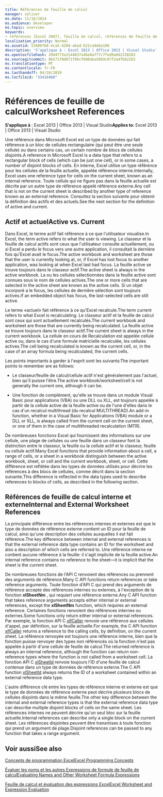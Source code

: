 ```yaml
---
title: Références de feuille de calcul
manager: soliver
ms.date: 11/16/2014
ms.audience: Developer
ms.topic: overview
keywords:
- références [Excel 2007], feuille de calcul, références de feuille de calcul [Excel 2007], références de feuille de calcul externes [Excel 2007], feuille de calcul active [Excel 2007], feuille de calcul active [Excel 2007], références de feuille de calcul interne [Excel 2007]
localization_priority: Normal
ms.assetid: 53406fb8-4ca5-4204-a6ad-b21ca9e6a100
description: 'S’applique à : Excel 2013 | Office 2013 | Visual Studio'
ms.openlocfilehash: 2944f73a3144837a4be8aff7c7fed9a8d2158203
ms.sourcegitcommit: 8657170d071f9bcf680aba50b9c07f2a4fb82283
ms.translationtype: MT
ms.contentlocale: fr-FR
ms.lasthandoff: 04/28/2019
ms.locfileid: "33416460"
---
```

# <a name="worksheet-references"></a><span data-ttu-id="6e344-104">Références de feuille de calcul</span><span class="sxs-lookup"><span data-stu-id="6e344-104">Worksheet References</span></span>

 <span data-ttu-id="6e344-105">**S’applique à** : Excel 2013 | Office 2013 | Visual Studio</span><span class="sxs-lookup"><span data-stu-id="6e344-105">**Applies to**: Excel 2013 | Office 2013 | Visual Studio</span></span> 
  
<span data-ttu-id="6e344-106">Une référence dans Microsoft Excel est un type de données qui fait référence à un bloc de cellules rectangulaire (qui peut être une seule cellule) ou dans certains cas, un certain nombre de blocs de cellules disjoints.</span><span class="sxs-lookup"><span data-stu-id="6e344-106">A reference in Microsoft Excel is a data type that refers to a rectangular block of cells (which can be just one cell), or in some cases, a number of disjoint blocks of cells.</span></span> <span data-ttu-id="6e344-107">En interne, Excel utilise un type référence pour les cellules de la feuille actuelle, appelée référence interne.</span><span class="sxs-lookup"><span data-stu-id="6e344-107">Internally, Excel uses one reference type for cells on the current sheet, known as an internal reference.</span></span> <span data-ttu-id="6e344-108">Toute cellule qui ne figure pas dans la feuille actuelle est décrite par un autre type de référence appelé référence externe.</span><span class="sxs-lookup"><span data-stu-id="6e344-108">Any cell that is not on the current sheet is described by another type of reference known as an external reference.</span></span> <span data-ttu-id="6e344-109">Consultez la section suivante pour obtenir la définition des actifs et des actuels.</span><span class="sxs-lookup"><span data-stu-id="6e344-109">See the next section for the definition of active and current.</span></span>
  
## <a name="active-vs-current"></a><span data-ttu-id="6e344-110">Actif et actuel</span><span class="sxs-lookup"><span data-stu-id="6e344-110">Active vs. Current</span></span>

<span data-ttu-id="6e344-111">Dans Excel, le terme actif fait référence à ce que l'utilisateur visualise.</span><span class="sxs-lookup"><span data-stu-id="6e344-111">In Excel, the term active refers to what the user is viewing.</span></span> <span data-ttu-id="6e344-112">Le classeur et la feuille de calcul actifs sont ceux que l'utilisateur consulte actuellement, ou si Excel a perdu le focus vers une autre application, il consultait la dernière fois qu'Excel avait le focus.</span><span class="sxs-lookup"><span data-stu-id="6e344-112">The active workbook and worksheet are those that the user is currently looking at, or, if Excel has lost focus to another application, was looking at when Excel last had focus.</span></span> <span data-ttu-id="6e344-113">La feuille active se trouve toujours dans le classeur actif.</span><span class="sxs-lookup"><span data-stu-id="6e344-113">The active sheet is always in the active workbook.</span></span> <span data-ttu-id="6e344-114">La ou les cellules sélectionnées dans la feuille active sont connues sous le nom de cellules actives.</span><span class="sxs-lookup"><span data-stu-id="6e344-114">The one or more cells that are selected in the active sheet are known as the active cells.</span></span> <span data-ttu-id="6e344-115">Si un objet incorporé a le focus, les cellules de dernière sélection sont toujours actives.</span><span class="sxs-lookup"><span data-stu-id="6e344-115">If an embedded object has focus, the last-selected cells are still active.</span></span> 
  
<span data-ttu-id="6e344-116">Le terme «actuel» fait référence à ce qu'Excel recalcule.</span><span class="sxs-lookup"><span data-stu-id="6e344-116">The term current refers to what Excel is recalculating.</span></span> <span data-ttu-id="6e344-117">Le classeur actif et la feuille de calcul sont ceux qui sont actuellement recalculés.</span><span class="sxs-lookup"><span data-stu-id="6e344-117">The current workbook and worksheet are those that are currently being recalculated.</span></span> <span data-ttu-id="6e344-118">La feuille active se trouve toujours dans le classeur actif.</span><span class="sxs-lookup"><span data-stu-id="6e344-118">The current sheet is always in the current workbook.</span></span> <span data-ttu-id="6e344-119">La cellule en cours de Recalculation est appelée cellule active ou, dans le cas d'une formule matricielle recalculée, les cellules actives.</span><span class="sxs-lookup"><span data-stu-id="6e344-119">The cell being recalculated is known as the current cell, or, in the case of an array formula being recalculated, the current cells.</span></span> 
  
<span data-ttu-id="6e344-120">Les points importants à garder à l'esprit sont les suivants:</span><span class="sxs-lookup"><span data-stu-id="6e344-120">The important points to remember are as follows:</span></span>
  
- <span data-ttu-id="6e344-121">Le classeur/feuille de calcul/cellule actif n'est généralement pas l'actuel, bien qu'il puisse l'être.</span><span class="sxs-lookup"><span data-stu-id="6e344-121">The active workbook/worksheet/cell is not generally the current one, although it can be.</span></span>
    
- <span data-ttu-id="6e344-122">Une fonction de complément, qu'elle se trouve dans un module Visual Basic pour applications (VBA) ou une DLL ou XLL, est toujours appelée à partir de la cellule active de la feuille active ou de l'une d'elles dans le cas d'un recalcul multithread (du recalcul MULTITHREAD).</span><span class="sxs-lookup"><span data-stu-id="6e344-122">An add-in function, whether in a Visual Basic for Applications (VBA) module or a DLL or XLL, is always called from the current cell on the current sheet, or one of them in the case of multithreaded recalculation (MTR).</span></span>
    
<span data-ttu-id="6e344-123">De nombreuses fonctions Excel qui fournissent des informations sur une cellule, une plage de cellules ou une feuille dans un classeur font la distinction entre le classeur, la feuille ou la cellule actif et le classeur, feuille ou cellule actif.</span><span class="sxs-lookup"><span data-stu-id="6e344-123">Many Excel functions that provide information about a cell, a range of cells, or a sheet in a workbook distinguish between the active workbook, sheet, or cell and the current workbook, sheet, or cell.</span></span> <span data-ttu-id="6e344-124">Cette différence est reflétée dans les types de données utilisés pour décrire les références à des blocs de cellules, comme décrit dans la section suivante.</span><span class="sxs-lookup"><span data-stu-id="6e344-124">This difference is reflected in the data types used to describe references to blocks of cells, as described in the following section.</span></span>
  
## <a name="internal-and-external-worksheet-references"></a><span data-ttu-id="6e344-125">Références de feuille de calcul interne et externe</span><span class="sxs-lookup"><span data-stu-id="6e344-125">Internal and External Worksheet References</span></span>

<span data-ttu-id="6e344-126">La principale différence entre les références internes et externes est que le type de données de référence externe contient un ID pour la feuille de calcul, ainsi qu'une description des cellules auxquelles il est fait référence.</span><span class="sxs-lookup"><span data-stu-id="6e344-126">The key difference between internal and external references is that the external reference data type contains an ID for the worksheet and also a description of which cells are referred to.</span></span> <span data-ttu-id="6e344-127">Une référence interne ne contient aucune référence à la feuille: il s'agit implicite de la feuille active.</span><span class="sxs-lookup"><span data-stu-id="6e344-127">An internal reference contains no reference to the sheet—it is implicit that the sheet is the current sheet.</span></span> 
  
<span data-ttu-id="6e344-128">De nombreuses fonctions de l'API C renvoient des références ou prennent des arguments de référence.</span><span class="sxs-lookup"><span data-stu-id="6e344-128">Many C API functions return references or take reference arguments.</span></span> <span data-ttu-id="6e344-129">Toute fonction d'API C qui prend des arguments de référence accepte des références internes ou externes, à l'exception de la fonction **xlSheetNm** , qui requiert une référence externe.</span><span class="sxs-lookup"><span data-stu-id="6e344-129">Any C API function that takes reference arguments accepts either internal or external references, except the **xlSheetNm** function, which requires an external reference.</span></span> <span data-ttu-id="6e344-130">Certaines fonctions renvoient des références internes ou externes.</span><span class="sxs-lookup"><span data-stu-id="6e344-130">Some functions only return either internal or external references.</span></span> <span data-ttu-id="6e344-131">Par exemple, la fonction API C [xlfCaller](xlfcaller.md) renvoie une référence aux cellules d'appel, par définition, sur la feuille actuelle.</span><span class="sxs-lookup"><span data-stu-id="6e344-131">For example, the C API function [xlfCaller](xlfcaller.md) returns a reference to the calling cells, by definition, on the current sheet.</span></span> <span data-ttu-id="6e344-132">La référence renvoyée est toujours une référence interne, bien que la fonction puisse renvoyer des types non référencés où la fonction n'est pas appelée à partir d'une cellule de feuille de calcul.</span><span class="sxs-lookup"><span data-stu-id="6e344-132">The returned reference is always an internal reference, although the function can return non-reference types where the function is not called from a worksheet cell.</span></span> <span data-ttu-id="6e344-133">La fonction API C [xlSheetId](xlsheetid.md) renvoie toujours l'ID d'une feuille de calcul contenue dans un type de données de référence externe.</span><span class="sxs-lookup"><span data-stu-id="6e344-133">The C API function [xlSheetId](xlsheetid.md) always returns the ID of a worksheet contained within an external reference data type.</span></span> 
  
<span data-ttu-id="6e344-134">L'autre différence clé entre les types de référence interne et externe est que le type de données de référence externe peut décrire plusieurs blocs de cellules disjoints dans la même feuille.</span><span class="sxs-lookup"><span data-stu-id="6e344-134">The other key difference between the internal and external reference types is that the external reference data type can describe multiple disjoint blocks of cells on the same sheet.</span></span> <span data-ttu-id="6e344-135">Les références internes ne peuvent décrire qu'un seul bloc sur la feuille actuelle.</span><span class="sxs-lookup"><span data-stu-id="6e344-135">Internal references can describe only a single block on the current sheet.</span></span> <span data-ttu-id="6e344-136">Les références disjointes peuvent être transmises à toute fonction qui prend un argument de plage.</span><span class="sxs-lookup"><span data-stu-id="6e344-136">Disjoint references can be passed to any function that takes a range argument.</span></span>
  
## <a name="see-also"></a><span data-ttu-id="6e344-137">Voir aussi</span><span class="sxs-lookup"><span data-stu-id="6e344-137">See also</span></span>



[<span data-ttu-id="6e344-138">Concepts de programmation Excel</span><span class="sxs-lookup"><span data-stu-id="6e344-138">Excel Programming Concepts</span></span>](excel-programming-concepts.md)
  
[<span data-ttu-id="6e344-139">Évaluer les noms et les autres Expressions de formule de feuille de calcul</span><span class="sxs-lookup"><span data-stu-id="6e344-139">Evaluating Names and Other Worksheet Formula Expressions</span></span>](evaluating-names-and-other-worksheet-formula-expressions.md)
  
[<span data-ttu-id="6e344-140">Feuille de calcul et évaluation des expressions Excel</span><span class="sxs-lookup"><span data-stu-id="6e344-140">Excel Worksheet and Expression Evaluation</span></span>](excel-worksheet-and-expression-evaluation.md)

